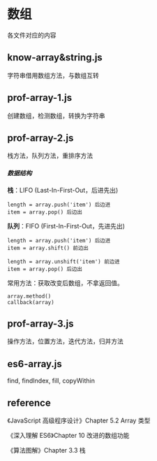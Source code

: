 # 数组

各文件对应的内容

## know-array&string.js

字符串借用数组方法，与数组互转

## prof-array-1.js

创建数组，检测数组，转换为字符串

## prof-array-2.js

栈方法，队列方法，重排序方法

#### *数据结构*

**栈**：LIFO (Last-In-First-Out，后进先出)

    length = array.push('item') 后边进
    item = array.pop() 后边出

**队列**：FIFO (First-In-First-Out，先进先出)

    length = array.push('item') 后边进
    item = array.shift() 前边出

    length = array.unshift('item') 前边进
    item = array.pop() 后边出

常用方法：获取改变后数组，不拿返回值。

    array.method()
    callback(array)
    
## prof-array-3.js

操作方法，位置方法，迭代方法，归并方法

## es6-array.js

find, findIndex, fill, copyWithin

## reference

《JavaScript 高级程序设计》Chapter 5.2 Array 类型

《深入理解 ES6》Chapter 10 改进的数组功能

《算法图解》Chapter 3.3 栈